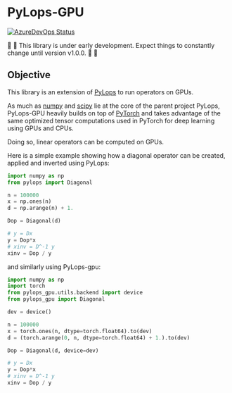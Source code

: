 # PyLops-GPU
[![AzureDevOps Status](https://dev.azure.com/MRAVA/PyLops/_apis/build/status/equinor.pylops-gpu?branchName=master)](https://dev.azure.com/MRAVA/PyLops/_build/latest?definitionId=2&branchName=master)

:vertical_traffic_light: :vertical_traffic_light: This library is under early development.
Expect things to constantly change until version v1.0.0. :vertical_traffic_light: :vertical_traffic_light:

## Objective
This library is an extension of [PyLops](https://pylops.readthedocs.io/en/latest/)
to run operators on GPUs.

As much as [numpy](http://www.numpy.org) and [scipy](http://www.scipy.org/scipylib/index.html) lie
at the core of the parent project PyLops, PyLops-GPU heavily builds on top of
[PyTorch](http://pytorch.org) and takes advantage of the same optimized
tensor computations used in PyTorch for deep learning using GPUs and CPUs.

Doing so, linear operators can be computed on GPUs.

Here is a simple example showing how a diagonal operator can be created,
applied and inverted using PyLops:
```python
import numpy as np
from pylops import Diagonal

n = 100000
x = np.ones(n)
d = np.arange(n) + 1.

Dop = Diagonal(d)

# y = Dx
y = Dop*x
# xinv = D^-1 y
xinv = Dop / y
```

and similarly using PyLops-gpu:
```python
import numpy as np
import torch
from pylops_gpu.utils.backend import device
from pylops_gpu import Diagonal

dev = device()

n = 100000
x = torch.ones(n, dtype=torch.float64).to(dev)
d = (torch.arange(0, n, dtype=torch.float64) + 1.).to(dev)

Dop = Diagonal(d, device=dev)

# y = Dx
y = Dop*x
# xinv = D^-1 y
xinv = Dop / y
```
